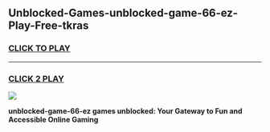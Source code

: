 
## Unblocked-Games-unblocked-game-66-ez-Play-Free-tkras
<h3>
<a href="https://premium76.site?title=unblocked-game-66-ez&ref=19M">CLICK TO PLAY</a></h3>
<hr>

<h3>
<a href="https://premium76.site?title=unblocked-game-66-ez&ref=19M">CLICK 2 PLAY</a>
  
</h3>

<a href="https://premium76.site?title=unblocked-game-66-ez&ref=19M"><img src="https://clearcache.store/games.png"></a>


**unblocked-game-66-ez games unblocked: Your Gateway to Fun and Accessible Online Gaming**
